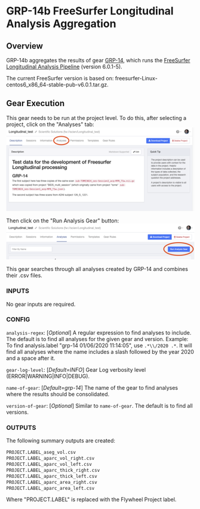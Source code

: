 # GRP-14b FreeSurfer Longitudinal Analysis Aggregation

## Overview
GRP-14b aggregates the results of gear [GRP-14](https://github.com/flywheel-apps/GRP-14/tree/master), which runs the [FreeSurfer Longitudinal Analysis Pipeline](https://surfer.nmr.mgh.harvard.edu/fswiki/LongitudinalProcessing) (version 6.0.1-5).

The current FreeSurfer version is based on: freesurfer-Linux-centos6_x86_64-stable-pub-v6.0.1.tar.gz.

## Gear Execution
This gear needs to be run at the project level.  To do this, after selecting a project, click on the "Analyses" tab:
![Click on analyses tab](images/ClickOnAnalyses.png)

Then click on the "Run Analysis Gear" button:
![Click on Run Analysis Gear Button](images/RunAnalysisGear.png)

This gear searches through all analyses created by GRP-14 and combines their
.csv files.

### INPUTS
No gear inputs are required.

### CONFIG

`analysis-regex`: [_Optional_] A regular expression to find analyses to include. The default is to find all analyses for the given gear and version.  Example: To find analysis.label "grp-14 01/06/2020 11:14:05", use `.*\\/2020 .*`. It will find all analyses where the name includes a slash followed by the year 2020 and a space after it.

`gear-log-level`: [_Default=INFO_] Gear Log verbosity level (ERROR|WARNING|INFO|DEBUG).

`name-of-gear`: [_Default=grp-14_] The name of the gear to find analyses where the results should be consolidated.

`version-of-gear`: [_Optional_] Similar to `name-of-gear`.  The default is to find all versions.


### OUTPUTS
The following summary outputs are created:
```
PROJECT.LABEL_aseg_vol.csv
PROJECT.LABEL_aparc_vol_right.csv
PROJECT.LABEL_aparc_vol_left.csv
PROJECT.LABEL_aparc_thick_right.csv
PROJECT.LABEL_aparc_thick_left.csv
PROJECT.LABEL_aparc_area_right.csv
PROJECT.LABEL_aparc_area_left.csv
```
Where "PROJECT.LABEL" is replaced with the Flywheel Project label.
